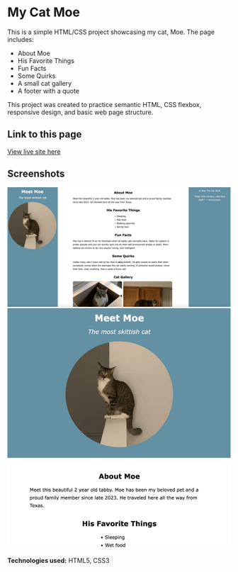 # My Cat Moe
This is a simple HTML/CSS project showcasing my cat, Moe.
The page includes:

- About Moe
- His Favorite Things
- Fun Facts
- Some Quirks
- A small cat gallery
- A footer with a quote

This project was created to practice semantic HTML, CSS flexbox, responsive design, and basic web page structure. 

## Link to this page
[View live site here](https://yanabrex.github.io/cat-moe/)

## Screenshots
![Desktop Screenshot](images/desktop.png)
![Mobile Screenshot](images/mobile.png)

**Technologies used:** HTML5, CSS3
